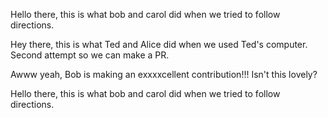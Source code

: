 
Hello there, this is what bob and carol did when we tried to follow directions. 

Hey there, this is what Ted and Alice did when we used Ted's computer.
Second attempt so we can make a PR.




Awww yeah, Bob is making an exxxxcellent contribution!!! Isn't  this lovely?

Hello there, this is what bob and carol did when we tried to follow directions. 

